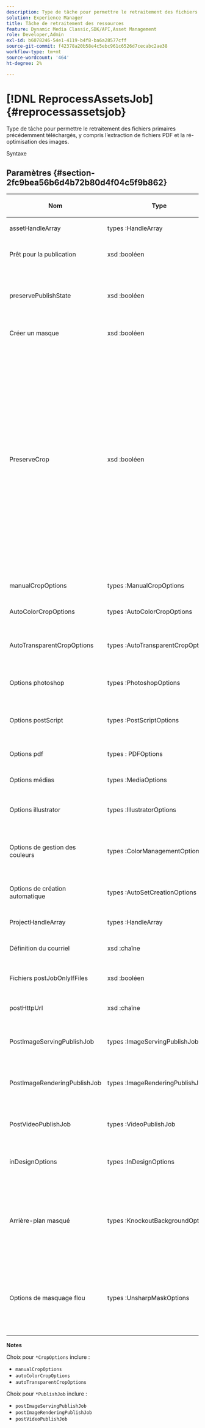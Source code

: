 ```yaml
---
description: Type de tâche pour permettre le retraitement des fichiers primaires précédemment téléchargés, y compris l’extraction de fichiers PDF et la ré-optimisation des images.
solution: Experience Manager
title: Tâche de retraitement des ressources
feature: Dynamic Media Classic,SDK/API,Asset Management
role: Developer,Admin
exl-id: b6078246-54e1-4119-b4f8-ba6a28577cff
source-git-commit: f42378a20b58e4c5ebc961c6526d7cecabc2ae38
workflow-type: tm+mt
source-wordcount: '464'
ht-degree: 2%

---
```


# [!DNL ReprocessAssetsJob]{#reprocessassetsjob}

Type de tâche pour permettre le retraitement des fichiers primaires précédemment téléchargés, y compris l’extraction de fichiers PDF et la ré-optimisation des images.

Syntaxe

## Paramètres {#section-2fc9bea56b6d4b72b80d4f04c5f9b862}

<table id="table_04100BB8ABD84EF68B0A7CE3AD946414"> 
 <thead> 
  <tr> 
   <th colname="col1" class="entry"> <p>Nom </p> </th> 
   <th colname="col2" class="entry"> <p>Type </p> </th> 
   <th colname="col3" class="entry"> <p>Description </p> </th> 
  </tr> 
 </thead>
 <tbody> 
  <tr> 
   <td colname="col1"> <p><span class="codeph"><span class="varname"> assetHandleArray</span> </span> </p> </td> 
   <td colname="col2"> <p><span class="codeph"> types :HandleArray</span> </p> </td> 
   <td colname="col3"> <p>Gestion des ressources. </p> </td> 
  </tr> 
  <tr> 
   <td colname="col1"> <p><span class="codeph"><span class="varname"> Prêt pour la publication</span> </span> </p> </td> 
   <td colname="col2"> <p><span class="codeph"> xsd :booléen</span> </p> </td> 
   <td colname="col3"> <p>Si les fichiers sont marqués comme prêts pour publication. </p> </td> 
  </tr> 
  <tr> 
   <td colname="col1"> <p><span class="codeph"><span class="varname"> preservePublishState</span> </span> </p> </td> 
   <td colname="col2"> <p><span class="codeph"> xsd :booléen</span> </p> </td> 
   <td colname="col3"> <p>Contrôle si l’état de publication d’une ressource existante est conservé lors de l’écrasement. S’il n’est pas défini, le paramètre par défaut de l’entreprise est utilisé. </p> </td> 
  </tr> 
  <tr> 
   <td colname="col1"> <p><span class="codeph"><span class="varname"> Créer un masque</span> </span> </p> </td> 
   <td colname="col2"> <p><span class="codeph"> xsd :booléen</span> </p> </td> 
   <td colname="col3"> <p>S’il faut créer un masque. </p> </td> 
  </tr> 
  <tr> 
   <td colname="col1"> <p><span class="codeph"><span class="varname"> PreserveCrop</span> </span> </p> </td> 
   <td colname="col2"> <p><span class="codeph"> xsd :booléen</span> </p> </td> 
   <td colname="col3"> <p>Contrôle la préservation de toute définition de culture existante. Vrai par défaut.</p> <p>Si vous fournissez le paramètre manualCropOptions et les valeurs correspondantes, les nouvelles valeurs (à l’exclusion de 0,0,0,0) sont appliquées à la ressource quelle que soit la valeur preserveCrop.</p><p>Si vous ne <i>fournissez pas</i> le paramètre manualCropOptions, la valeur de preserveCrop est conservée. Et, si la valeur est true, les valeurs preserveCrop existantes sont conservées ; en cas de valeur false, les valeurs preserveCrop sont supprimées.</p><p>Par exemple :</p><p><p>&lt;preserveCrop&gt;faux&lt;/preserveCrop&gt;<br />&lt;manualCropOptions&gt;<br />   &lt;left&gt;190&lt;/left&gt;<br />   &lt;right&gt;310&lt;/right&gt;<br />   &lt;top&gt;160&lt;/top&gt;<br />   &lt;bottom&gt;120&lt;/bottom&gt;<br />&lt;/manualCropOptions&gt;</p> </td> 
  </tr> 
  <tr> 
   <td colname="col1"> <p><span class="codeph"><span class="varname"> manualCropOptions</span> </span> </p> </td> 
   <td colname="col2"> <p><span class="codeph"> types :ManualCropOptions</span> </p> </td> 
   <td colname="col3"> <p>Options de recadrage manuel. </p> </td> 
  </tr> 
  <tr> 
   <td colname="col1"> <p><span class="codeph"><span class="varname"> AutoColorCropOptions</span> </span> </p> </td> 
   <td colname="col2"> <p><span class="codeph"> types :AutoColorCropOptions</span> </p> </td> 
   <td colname="col3"> <p>Options de recadrage automatique des images en fonction des couleurs. </p> </td> 
  </tr> 
  <tr> 
   <td colname="col1"> <p><span class="codeph"><span class="varname"> AutoTransparentCropOptions</span> </span> </p> </td> 
   <td colname="col2"> <p><span class="codeph"> types :AutoTransparentCropOptions</span> </p> </td> 
   <td colname="col3"> <p>Supprime l’espace blanc des bords des images en fonction de la transparence. </p> </td> 
  </tr> 
  <tr> 
   <td colname="col1"> <p><span class="codeph"><span class="varname"> Options</span> photoshop </span> </p> </td> 
   <td colname="col2"> <p><span class="codeph"> types :PhotoshopOptions</span> </p> </td> 
   <td colname="col3"> <p>Options de téléchargement des fichiers Photoshop vers le serveur Image. </p> </td> 
  </tr> 
  <tr> 
   <td colname="col1"> <p><span class="codeph"><span class="varname"> Options</span> postScript </span> </p> </td> 
   <td colname="col2"> <p><span class="codeph"> types :PostScriptOptions</span> </p> </td> 
   <td colname="col3"> <p>Options de téléchargement des fichiers PostScript vers le serveur Image. </p> </td> 
  </tr> 
  <tr> 
   <td colname="col1"> <p><span class="codeph"><span class="varname"> Options</span> pdf </span> </p> </td> 
   <td colname="col2"> <p><span class="codeph"> types : PDFOptions</span> </p> </td> 
   <td colname="col3"> <p>Options de téléchargement des fichiers PDF vers le serveur Image. </p> </td> 
  </tr> 
  <tr> 
   <td colname="col1"> <p><span class="codeph"><span class="varname"> Options</span> médias </span> </p> </td> 
   <td colname="col2"> <p><span class="codeph"> types :MediaOptions</span> </p> </td> 
   <td colname="col3"> <p>Options de fichier multimédia A/V. </p> </td> 
  </tr> 
  <tr> 
   <td colname="col1"> <p><span class="codeph"><span class="varname"> Options</span> illustrator </span> </p> </td> 
   <td colname="col2"> <p><span class="codeph"> types :IllustratorOptions</span> </p> </td> 
   <td colname="col3"> <p>Options de téléchargement des fichiers Illustrator sur le serveur d’images. </p> </td> 
  </tr> 
  <tr> 
   <td colname="col1"> <p><span class="codeph"><span class="varname"> Options</span> de gestion des couleurs </span> </p> </td> 
   <td colname="col2"> <p><span class="codeph"> types :ColorManagementOptions</span> </p> </td> 
   <td colname="col3"> <p>Options que vous pouvez spécifier lors d’un téléchargement. L’ensemble affecte la manière dont la couleur est gérée pour le téléchargement. </p> </td> 
  </tr> 
  <tr> 
   <td colname="col1"> <p><span class="codeph"><span class="varname"> Options</span> de création automatique </span> </p> </td> 
   <td colname="col2"> <p><span class="codeph"> types :AutoSetCreationOptions</span> </p> </td> 
   <td colname="col3"> <p>Tableau de scripts de génération automatique d’ensembles à appliquer aux fichiers téléchargés. </p> </td> 
  </tr> 
  <tr> 
   <td colname="col1"> <p><span class="codeph"><span class="varname"> ProjectHandleArray</span> </span> </p> </td> 
   <td colname="col2"> <p><span class="codeph"> types :HandleArray</span> </p> </td> 
   <td colname="col3"> <p>Tableau de poignées de projet. </p> </td> 
  </tr> 
  <tr> 
   <td colname="col1"> <p><span class="codeph"><span class="varname"> Définition du</span> courriel </span> </p> </td> 
   <td colname="col2"> <p><span class="codeph"> xsd :chaîne</span> </p> </td> 
   <td colname="col3"> <p>Options des paramètres de courrier électronique. </p> </td> 
  </tr> 
  <tr> 
   <td colname="col1"> <p><span class="codeph"><span class="varname"> Fichiers postJobOnlyIfFiles</span> </span> </p> </td> 
   <td colname="col2"> <p><span class="codeph"> xsd :booléen</span> </p> </td> 
   <td colname="col3"> <p>Faut-il télécharger uniquement des fichiers. </p> </td> 
  </tr> 
  <tr> 
   <td colname="col1"> <p><span class="codeph"><span class="varname"> postHttpUrl</span> </span> </p> </td> 
   <td colname="col2"> <p><span class="codeph"> xsd :chaîne</span> </p> </td> 
   <td colname="col3"> <p>URL vers l’emplacement de téléchargement du fichier. </p> </td> 
  </tr> 
  <tr> 
   <td colname="col1"> <p><span class="codeph"><span class="varname"> PostImageServingPublishJob</span> </span> </p> </td> 
   <td colname="col2"> <p><span class="codeph"> types :ImageServingPublishJob</span> </p> </td> 
   <td colname="col3"> <p>Détails de la tâche pour une tâche de publication Image Server à exécuter une fois le téléchargement terminé. </p> </td> 
  </tr> 
  <tr> 
   <td colname="col1"> <p><span class="codeph"><span class="varname"> PostImageRenderingPublishJob</span> </span> </p> </td> 
   <td colname="col2"> <p><span class="codeph"> types :ImageRenderingPublishJob</span> </p> </td> 
   <td colname="col3"> <p>Détails de la tâche pour la tâche de publication de rendu d’image à exécuter après la fin du téléchargement. </p> </td> 
  </tr> 
  <tr> 
   <td colname="col1"> <p><span class="codeph"><span class="varname"> PostVideoPublishJob</span> </span> </p> </td> 
   <td colname="col2"> <p><span class="codeph"> types :VideoPublishJob</span> </p> </td> 
   <td colname="col3"> <p>Détails de la tâche de publication de vidéo à exécuter une fois le téléchargement terminé. </p> </td> 
  </tr> 
  <tr> 
   <td colname="col1"> <p><span class="codeph"><span class="varname"> inDesignOptions</span> </span> </p> </td> 
   <td colname="col2"> <p><span class="codeph"> types :InDesignOptions</span> </p> </td> 
   <td colname="col3"> <p>Options de téléchargement des fichiers InDesign sur le serveur d’images. </p> </td> 
  </tr> 
  <tr> 
   <td colname="col1"> <p><span class="codeph"><span class="varname"> Arrière-plan masqué</span> </span> </p> </td> 
   <td colname="col2"> <p><span class="codeph"> types :KnockoutBackgroundOptions</span> </p> </td> 
   <td colname="col3"> <p>Masquer l’arrière-plan des images sélectionnées. Cela vous permet de les superposer dans d’autres calques avec une transparence en dehors de l’image du sujet. </p> <p>Facultatif. </p> <p>Voir<a href="../../types/c-data-types/r-knockout-background-options.md#reference-9196371848964d91842b337640791c9c" format="dita" scope="local"> KnockoutBackgroundOptions</a> </p> </td> 
  </tr> 
  <tr> 
   <td colname="col1"> <p><span class="codeph"><span class="varname"> Options</span> de masquage flou </span> </p> </td> 
   <td colname="col2"> <p><span class="codeph"> types :UnsharpMaskOptions</span> </p> </td> 
   <td colname="col3"> <p>Options qui vous permettent de contrôler les paramètres de masquage flou lors de la création d’un fichier TIF pyramidal optimisé. Utilisez ces paramètres pour améliorer la netteté de l’image. </p> <p>Voir <a href="https://experienceleague.adobe.com/docs/dynamic-media-developer-resources/image-production-api/data-types/r-unsharp-mask-options.html?lang=fr"> Options de masquage</a> flou. </p> </td> 
  </tr> 
 </tbody> 
</table>

**Notes**

Choix pour `*CropOptions` inclure :

* `manualCropOptions`
* `autoColorCropOptions`
* `autoTransparentCropOptions`

Choix pour `*PublishJob` inclure :

* `postImageServingPublishJob`
* `postImageRenderingPublishJob`
* `postVideoPublishJob`
